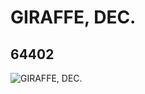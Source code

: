 # GIRAFFE, DEC.
## 64402
![GIRAFFE, DEC.](https://lc-www-live-s.legocdn.com/media/bricks/5/2/4578994.jpg)